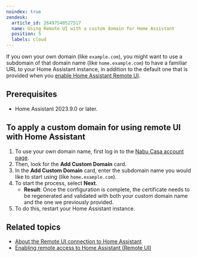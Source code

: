 ```yaml
---
noindex: true
zendesk:
  article_id: 26497540527517
  name: Using Remote UI with a custom domain for Home Assistant
  position: 5
  labels: cloud
---
```


If you own your own domain (like `example.com`), you might want to use a subdomain of that domain name (like `home.example.com`) to have a familiar URL to your Home Assistant instance, in addition to the default one that is provided when you [enable Home Assistant Remote UI](/hc/en-us/articles/26474279202973/).

## Prerequisites

- Home Assistant 2023.9.0 or later.

## To apply a custom domain for using remote UI with Home Assistant

1. To use your own domain name, first log in to the [Nabu Casa account page](https://account.nabucasa.com).
2. Then, look for the **Add Custom Domain** card.
3. In the **Add Custom Domain** card, enter the subdomain name you would like to start using (like `home.example.com`).
4. To start the process, select **Next**.
   - **Result**: Once the configuration is complete, the certificate needs to be regenerated and validated with both your custom domain name and the one we previously provided.
5. To do this, restart your Home Assistant instance.

## Related topics

- [About the Remote UI connection to Home Assistant](/hc/en-us/articles/26469707849629/)
- [Enabling remote access to Home Assistant (Remote UI)](/hc/en-us/articles/26474279202973/)

